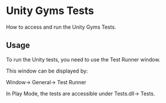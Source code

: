# Unity Gyms Tests

How to access and run the Unity Gyms Tests.

## Usage

To run the Unity tests, you need to use the Test Runner window.

This window can be displayed by:

Window-> General-> Test Runner

In Play Mode, the tests are accessible under Tests.dll-> Tests.
